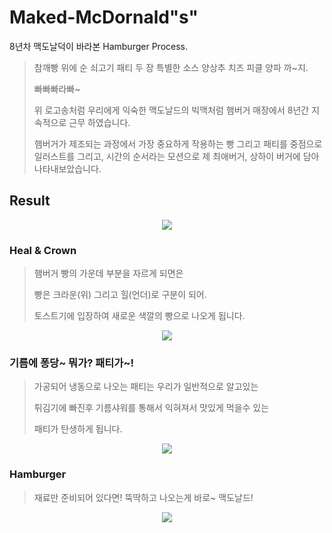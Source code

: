 # Maked-McDornald"s"
8년차 맥도날덕이 바라본 Hamburger Process.

> 참깨빵 위에
> 순 쇠고기 패티 두 장
> 특별한 소스 양상추
> 치즈 피클 양파 까~지.
> 
> 빠빠빠라빠~
>
> 위 로고송처럼 우리에게 익숙한 맥도날드의 빅맥처럼 햄버거 매장에서 8년간 지속적으로 근무 하였습니다.
>
> 햄버거가 제조되는 과정에서 가장 중요하게 작용하는
> 빵 그리고 패티를 중점으로 일러스트를 그리고,
> 시간의 순서라는 모션으로
> 제 최애버거, 상하이 버거에 담아 나타내보았습니다.

## Result
<p align="center">
  <img src="https://github.com/jaywon78/Maked-McDornald-s-/assets/141727385/482b0916-9757-47c5-8b0b-ef9d307b71a6">
</p>


### Heal & Crown
> 햄버거 빵의 가운데 부분을 자르게 되면은
>
> 빵은 크라운(위) 그리고 힐(언더)로 구분이 되어.
>
> 토스트기에 입장하여 새로운 색깔의 빵으로 나오게 됩니다.

<p align="center">
  <img src="https://github.com/jaywon78/Maked-McDornald-s-/assets/141727385/d45aa9f4-fc9e-402f-b7a3-7002c21ea761">
</p>


### 기름에 퐁당~ 뭐가? 패티가~!
>
> 가공되어 냉동으로 나오는 패티는 우리가 일반적으로 알고있는
>
> 튀김기에 빠진후 기름샤워를 통해서 익혀져서 맛있게 먹을수 있는
>
> 패티가 탄생하게 됩니다.

<p align="center">
  <img src="https://github.com/jaywon78/Maked-McDornald-s-/assets/141727385/2f42419a-0065-4f38-9e1d-f78862680386">
</p>


### Hamburger
>
> 재료만 준비되어 있다면! 뚝딱하고 나오는게 바로~ 맥도날드!

<p align="center">
  <img src="https://github.com/jaywon78/Maked-McDornald-s-/assets/141727385/07437cec-3c38-4663-b0d7-e2d306268306">
</p>
